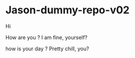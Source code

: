 # Jason-dummy-repo-v02

Hi

How
are
you
?
I am fine, yourself?

how
is 
your
day
?
Pretty chill, you?
